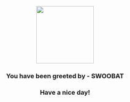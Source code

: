 <p align="center">
            <img src="https://raw.githubusercontent.com/PokeAPI/sprites/master/sprites/pokemon/528.png" width="150" height="150">
          </p>
          <h3 align="center">You have been greeted by - <b>SWOOBAT</b></h3>
          <h3 align="center">Have a nice day!</h3>
